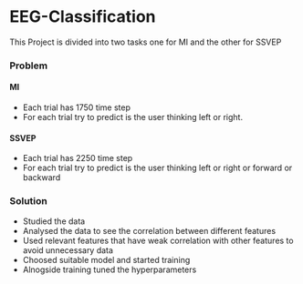 # EEG-Classification

This Project is divided into two tasks one for MI and the other for SSVEP


### Problem
#### MI
- Each trial has 1750 time step
- For each trial try to predict is the user thinking left or right.
#### SSVEP
- Each trial has 2250 time step
- For each trial try to predict is the user thinking left or right or forward or backward
### Solution
- Studied the data
- Analysed the data to see the correlation between different features
- Used relevant features that have weak correlation with other features to avoid unnecessary data
- Choosed suitable model and started training
- Alnogside training tuned the hyperparameters

